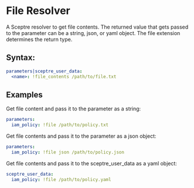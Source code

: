 # File Resolver

A Sceptre resolver to get file contents. The returned value that gets
passed to the parameter can be a string, json, or yaml object.  The
file extension determines the return type.

## Syntax:

```yaml
parameters|sceptre_user_data:
  <name>: !file_contents /path/to/file.txt
```

## Examples

Get file content and pass it to the parameter as a string:
```yaml
parameters:
  iam_policy: !file /path/to/policy.txt
```

Get file contents and pass it to the parameter as a json object:
```yaml
parameters:
  iam_policy: !file json /path/to/policy.json
```

Get file contents and pass it to the sceptre_user_data as a yaml object:
```yaml
sceptre_user_data:
  iam_policy: !file /path/to/policy.yaml
```
